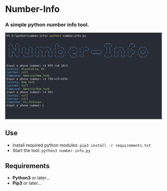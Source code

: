 # **Number-Info**

### A simple python number info tool.

![Showcase](./assets/showcase.png)

## **Use**
- Install required python modules: ``pip3 install -r requirements.txt``
- Start the tool: ``python3 number-info.py``

## **Requirements**
- **Python3** or later...
- **Pip3** or later...

